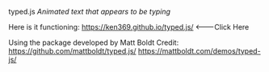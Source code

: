 typed.js
*Animated text that appears to be typing*

Here is it functioning:
https://ken369.github.io/typed.js/   <---Click Here


Using the package developed by Matt Boldt
Credit:
    https://github.com/mattboldt/typed.js/
    https://mattboldt.com/demos/typed-js/
